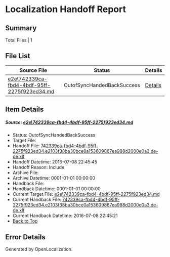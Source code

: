 # <a name='report-top'></a> Localization Handoff Report

## Summary
 Total Files | 1

## File List
 Source File | Status | Details 
 ----------- | ------ | ------- 
 [e2e\742339ca-fbd4-4bdf-95ff-2275f923ed34.md](https://github.com/OpenLocalizationTestOrg/oltest/blob/263f86d92a1de2997b308f7c0697f83ab489c253/e2e/742339ca-fbd4-4bdf-95ff-2275f923ed34.md) | OutofSyncHandedBackSuccess | [Details](#d848887b1e48e7f4a005d10157dd4c6b68c7d4d04)

## Item Details
##### <a name='d848887b1e48e7f4a005d10157dd4c6b68c7d4d04'></a> Source: [e2e\742339ca-fbd4-4bdf-95ff-2275f923ed34.md](https://github.com/OpenLocalizationTestOrg/oltest/blob/263f86d92a1de2997b308f7c0697f83ab489c253/e2e/742339ca-fbd4-4bdf-95ff-2275f923ed34.md)
* Status: OutofSyncHandedBackSuccess
* Target File: 
* Handoff File: [742339ca-fbd4-4bdf-95ff-2275f923ed34.e2103f38ba30bce0a153609867ea988d2000e0a3.de-de.xlf](https://github.com/OpenLocalizationTestOrg/olhandoff-e2e/blob/7fd41730d201b85d21b71ca840f7351acfe87cc8/ol-handoff/OpenLocalizationTestOrg/oltest-dede-fly/ci/ht/742339ca-fbd4-4bdf-95ff-2275f923ed34.e2103f38ba30bce0a153609867ea988d2000e0a3.de-de.xlf)
* Handoff Datetime: 2016-07-08 22:45:45
* Handoff Reason: Include
* Archive File: 
* Archive Datetime: 0001-01-01 00:00:00
* Handback File: 
* Handback Datetime: 0001-01-01 00:00:00
* Current Target File: [e2e\742339ca-fbd4-4bdf-95ff-2275f923ed34.md](https://github.com/OpenLocalizationTestOrg/oltest-dede-fly/blob/1302e24ee44e354e8ba3b91e58c2bd22a3d11bed/e2e/742339ca-fbd4-4bdf-95ff-2275f923ed34.md)
* Current Handback File: [742339ca-fbd4-4bdf-95ff-2275f923ed34.e2103f38ba30bce0a153609867ea988d2000e0a3.de-de.xlf](https://github.com/OpenLocalizationTestOrg/olhandback-e2e/blob/e2facbeea0bca4660a4fc3c2f7f65ab3a964055c/ol-handback/OpenLocalizationTestOrg/oltest-dede-fly/ci/ht/742339ca-fbd4-4bdf-95ff-2275f923ed34.e2103f38ba30bce0a153609867ea988d2000e0a3.de-de.xlf)
* Current Handback Datetime: 2016-07-08 22:45:21
* [Back to Top](#report-top)


## Error Details

Generated by OpenLocalization.
